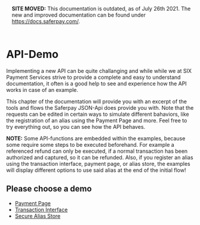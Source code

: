 <div class="warning" style="min-height: 75px;">
  <span class="glyphicon glyphicon-exclamation-sign" style="color: rgb(240, 169, 43);font-size: 55px;float: left;height: 75px;margin-right: 15px;margin-top: 0px;"></span>
  <p><strong>SITE MOVED:</strong> This documentation is outdated, as of July 26th 2021. The new and improved documentation can be found under <a href="https://docs.saferpay.com/home/integration-guide/introduction">https://docs.saferpay.com/</a>.</p>
</div>

# API-Demo

Implementing a new API can be quite challanging and while while we at SIX Payment Services strive to provide a complete and easy to understand documentation, it often is a good help to see and experience how the API works in case of an example.

This chapter of the documentation will provide you with an excerpt of the tools and flows the Saferpay JSON-Api does provide you with.
Note that the requests can be edited in certain ways to simulate different bahaviors, like the registration of an alias using the Payment Page and more. Feel free to try everything out, so you can see how the API behaves.

<div class="info">
  <p><strong>NOTE:</strong> Some API-functions are embedded within the examples, because some require some steps to be executed beforehand. For example a referenced refund can only be executed, if a normal transaction has been authorized and captured, so it can be refunded. Also, if you register an alias using the transaction interface, payment page, or alias store, the examples will display different options to use said alias at the end of the initial flow!</p>
</div>

## Please choose a demo

+ [Payment Page](https://saferpay.github.io/sndbx/pp_demo.html)
+ [Transaction Interface](https://saferpay.github.io/sndbx/trx_demo.html)
+ [Secure Alias Store](https://saferpay.github.io/sndbx/scd_demo.html)
